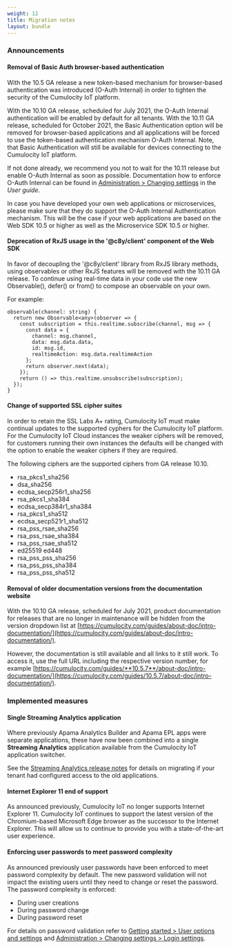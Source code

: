 ```yaml
---
weight: 12
title: Migration notes
layout: bundle
---
```


### Announcements

#### Removal of Basic Auth browser-based authentication

With the 10.5 GA release a new token-based mechanism for browser-based authentication was introduced (O-Auth Internal) in order to tighten the security of the Cumulocity IoT platform.

With the 10.10 GA release, scheduled for July 2021, the O-Auth Internal authentication will be enabled by default for all tenants. With the 10.11 GA release, scheduled for October 2021, the Basic Authentication option will be removed for browser-based applications and all applications  will be forced to use the token-based authentication mechanism O-Auth Internal. Note, that Basic Authentication will still be available for devices connecting to the Cumulocity IoT platform.

If not done already, we recommend you not to wait for the 10.11 release but enable O-Auth Internal as soon as possible. Documentation how to enforce O-Auth Internal can be found in [Administration > Changing settings](https://cumulocity.com/guides/users-guide/administration/#changing-settings) in the *User guide*.

In case you have developed your own web applications or microservices, please make sure that they do support the O-Auth Internal Authentication mechanism. This will be the case if your web applications are based on the Web SDK 10.5 or higher as well as the Microservice SDK 10.5 or higher.

#### Deprecation of RxJS usage in the '@c8y/client' component of the Web SDK

In favor of decoupling the '@c8y/client' library from RxJS library methods, using observables or other RxJS features will be removed with the 10.11 GA release. To continue using real-time data in your code use the new Observable(), defer() or from() to compose an observable on your own.

For example:

	observable(channel: string) {
	  return new Observable<any>(observer => {
	    const subscription = this.realtime.subscribe(channel, msg => {
	      const data = {
	        channel: msg.channel,
	        data: msg.data.data,
	        id: msg.id,
	        realtimeAction: msg.data.realtimeAction
	      };
	      return observer.next(data);
	    });
	    return () => this.realtime.unsubscribe(subscription);
	  });
	}


#### Change of supported SSL cipher suites

In order to retain the SSL Labs A+ rating, Cumulocity IoT must make continual updates to the supported cyphers for the Cumulocity IoT platform. For the Cumulocity IoT Cloud instances the weaker ciphers will be removed, for customers running their own instances the defaults will be changed with the option to enable the weaker ciphers if they are required.  

The following ciphers are the supported ciphers from GA release 10.10.

* rsa&#95;pkcs1&#95;sha256
* dsa&#95;sha256
* ecdsa_secp256r1&#95;sha256
* rsa&#95;pkcs1&#95;sha384
* ecdsa&#95;secp384r1&#95;sha384
* rsa&#95;pkcs1&#95;sha512
* ecdsa&#95;secp521r1&#95;sha512
* rsa&#95;pss&#95;rsae&#95;sha256
* rsa&#95;pss&#95;rsae&#95;sha384
* rsa&#95;pss&#95;rsae&#95;sha512
* ed25519 ed448
* rsa&#95;pss&#95;pss&#95;sha256
* rsa&#95;pss&#95;pss&#95;sha384
* rsa&#95;pss&#95;pss&#95;sha512

#### Removal of older documentation versions from the documentation website

With the 10.10 GA release, scheduled for July 2021, product documentation for releases that are no longer in maintenance will be hidden from the version dropdown list at [https://cumulocity.com/guides/about-doc/intro-documentation/](https://cumulocity.com/guides/about-doc/intro-documentation/).  

However, the documentation is still available and all links to it still work. To access it, use the full URL including the respective version number, for example [https://cumulocity.com/guides/**10.5.7**/about-doc/intro-documentation/](https://cumulocity.com/guides/10.5.7/about-doc/intro-documentation/).


### Implemented measures

#### Single Streaming Analytics application

Where previously Apama Analytics Builder and Apama EPL apps were separate applications, these have now been combined into a single **Streaming Analytics** application available from the Cumulocity IoT application switcher.

See the [Streaming Analytics release notes](/release-10-9-0/streaming-analytics-10-9-0/#10_9_0) for details on migrating if your tenant had configured access to the old applications.

#### Internet Explorer 11 end of support

As announced previously, Cumulocity IoT no longer supports Internet Explorer 11. Cumulocity IoT continues to support the latest version of the Chromium-based Microsoft Edge browser as the successor to the Internet Explorer. This will allow us to continue to provide you with a state-of-the-art user experience.

#### Enforcing user passwords to meet password complexity

As announced previously user passwords have been enforced to meet password complexity by default. The new password validation will not impact the existing users until they need to change or reset the password. The password complexity is enforced:

* During user creations
* During password change
* During password reset

For details on password validation refer to [Getting started > User options and settings](https://cumulocity.com/guides/users-guide/getting-started/#user-settings) and [Administration > Changing settings > Login settings](https://cumulocity.com/guides/users-guide/administration/#login-settings).


<!--#### Smart REST response codes

The error code "40" will be removed in Cumulocity IoT 1.8 January 2021 release.  

Why are we doing this?  Currently, when connecting to Cumulocity IoT via SmartREST 1.0 you may receive an error "40", often looking like this:

	40,,/meta/connect,402::Unknown client
	86,,,0,handshake

This error means that the platform has restarted, the session has expired, or some other connectivity problem occurred. The number is misleading though, as according to the documentation "40" means "Template not found".

After the error code "40" has been removed the error will look like this:

	86,,,0,handshake

No change is required for devices integrated via our Device SDK and agents. However, be aware of this change, in case you have designed your own device integration.


#### ngx-boostrap upgrade to 5.6.1

To fix various layout issues around tooltips and scrollbars, the ngx-bootstrap library will be upgraded to version 5.6.1. The change applies the first time to the 10.7.1 Incremental Release and to the 10.8 GA Release in January 2021.

This change may affect developers building Cumulocity IoT UI extensions or custom web applications. It may also affect existing extensions and web applications.

An important change is the ngx-bootstrap module's import. Now, when importing a module, e.g. BsModalRef, you need to specify the exact directive to import from:

	import { BsModalRef } from 'ngx-bootstrap/modal';

instead of

	import { BsModalRef } from 'ngx-bootstrap’;

For details, see the [ngx-bootstrap release notes](https://github.com/valor-software/ngx-bootstrap/releases).


-->
